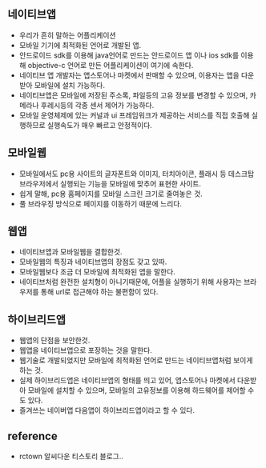 ## 네이티브앱
- 우리가 흔히 말하는 어플리케이션
- 모바일 기기에 최적화된 언어로 개발된 앱. 
- 안드로이드 sdk를 이용해 java언어로 만드는 안드로이드 앱 이나 ios sdk를 이용해 objective-c 언어로 만든 어플리케이션이 여기에 속한다. 
- 네이티브 앱 개발자는 앱스토어나 마켓에서 판매할 수 있으며, 이용자는 앱을 다운받아 모바일에 설치 가능하다. 
- 네이티브앱은 모바일에 저장된 주소록, 파일등의 고유 정보를 변경할 수 있으며, 카메라나 후레시등의 각종 센서 제어가 가능하다. 
- 모바일 운영체제에 있는 커널과 ui 프레임워크가 제공하는 서비스를 직접 호출해 실행하므로 실행속도가 매우 빠르고 안정적이다. 

## 모바일웹
- 모바일에서도 pc용 사이트의 글자폰트와 이미지, 터치아이콘, 플래시 등 데스크탑 브라우저에서 실행되는 기능을 모바일에 맞추어 표현한 사이트. 
- 쉽게 말해, pc용 홈페이지를 모바일 스크린 크기로 줄여놓은 것. 
- 풀 브라우징 방식으로 페이지를 이동하기 때문에 느리다. 

## 웹앱
- 네이티브앱과 모바일웹을 결합한것.
- 모바일웹의 특징과 네이티브앱의 장점도 갖고 있따. 
- 모바일웹보다 조금 더 모바일에 최적화된 앱을 말한다. 
- 네이티브처럼 완전한 설치형이 아니기때문에, 어플을 실행하기 위해 사용자는 브라우저를 통해 url로 접근해야 하는 불편함이 있다. 

## 하이브리드앱
- 웹앱의 단점을 보안한것. 
- 웹앱을 네이티브앱으로 포장하는 것을 말한다. 
- 웹기술로 개발되었지만 모바일에 최적화된 언어로 만드는 네이티브앱처럼 보이게 하는 것. 
- 실제 하이브리드앱은 네이티브앱의 형태를 띄고 있어, 앱스토어나 마켓에서 다운받아 모바일에 설치할 수 있으며, 모바일의 고유정보를 이용해 하드웨어를 제어할 수도 있다. 
- 즐겨쓰는 네이버앱 다음앱이 하이브리드앱이라고 할 수 있다. 

## reference
- rctown 알씨다운 티스토리 블로그.. 